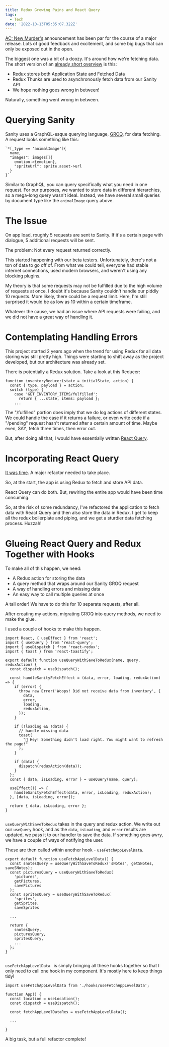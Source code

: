 ```yaml
---
title: Redux Growing Pains and React Query
tags:
  - Tech
date: '2022-10-13T05:35:07.322Z'
---
```


[AC: New Murder's](/acnm) announcement has been par for the course of a major release. Lots of good feedback and excitement, and some big bugs that can only be exposed out in the open.

The biggest one was a bit of a doozy. It's around how we're fetching data. The short version of an [already short overview](/acnmp) is this: 

- Redux stores both Application State and Fetched Data
- Redux Thunks are used to asynchronously fetch data from our Sanity API
- We hope nothing goes wrong in between!

Naturally, something went wrong in between.

# Querying Sanity

Sanity uses a GraphQL-esque querying language, [GROQ](https://www.sanity.io/docs/groq), for data fetching. A request looks something like this:

```
`*[_type == 'animalImage']{
  name,
  "images": images[]{
    emotion->{emotion},
    "spriteUrl": sprite.asset->url
  }
}`

```

Similar to GraphQL, you can query specifically what you need in one request. For our purposes, we wanted to store data in different hierarchies, so a mega-long query wasn't ideal. Instead, we have several small queries by document type like the `animalImage` query above.


# The Issue

On app load, roughly 5 requests are sent to Sanity. If it's a certain page with dialogue, 5 additional requests will be sent. 

The problem: Not every request returned correctly.

This started happening with our beta testers. Unfortunately, there's not a ton of data to go off of. From what we could tell, everyone had stable internet connections, used modern browsers, and weren't using any blocking plugins. 

My theory is that some requests may not be fulfilled due to the high volume of requests at once. I doubt it's because Sanity couldn't handle our piddly 10 requests. More likely, there could be a request limit. Here, I'm still surprised it would be as low as 10 within a certain timeframe.

Whatever the cause, we had an issue where API requests were failing, and we did not have a great way of handling it.

# Contemplating Handling Errors

This project started 2 years ago when the trend for using Redux for all data storing was still pretty high. Things were starting to shift away as the project developed, but our architecture was already set.

There is potentially a Redux solution. Take a look at this Reducer:

```
function inventoryReducer(state = initialState, action) {
  const { type, payload } = action;
  switch (type) {
    case 'GET_INVENTORY_ITEMS/fulfilled':
      return { ...state, items: payload };
   	...   
```

The "/fulfilled" portion does imply that we do log actions of different states. We could handle the case if it returns a failure, or even write code if a "/pending" request hasn't returned after a certain amount of time. Maybe even, SAY, fetch three times, then error out.

But, after doing all that, I would have essentially written [React Query](https://tanstack.com/query/v4).

# Incorporating React Query

[It was time](https://youtu.be/gmS10ESpFwg). A major refactor needed to take place.

So, at the start, the app is using Redux to fetch and store API data.

React Query can do both. But, rewiring the entire app would have been time consuming.

So, at the risk of some redundancy, I've refactored the application to fetch data with React Query and then also store the data in Redux. I get to keep all the redux boilerplate and piping, and we get a sturdier data fetching process. Huzzah!

 
# Glueing React Query and Redux Together with Hooks

To make all of this happen, we need:

- A Redux action for storing the data
- A query method that wraps around our Sanity GROQ request
- A way of handling errors and missing data
- An easy way to call multiple queries at once

A tall order! We have to do this for 10 separate requests, after all.

After creating my actions, migrating GROQ into query methods, we need to make the glue.

I used a couple of hooks to make this happen. 

```
import React, { useEffect } from 'react';
import { useQuery } from 'react-query';
import { useDispatch } from 'react-redux';
import { toast } from 'react-toastify';

export default function useQueryWithSaveToRedux(name, query, reduxAction) {
  const dispatch = useDispatch();

  const handleSanityFetchEffect = (data, error, loading, reduxAction) => {
    if (error) {
      throw new Error('Woops! Did not receive data from inventory', {
        data,
        error,
        loading,
        reduxAction,
      });
    }

    if (!loading && !data) {
      // handle missing data
      toast(
        "🚨 Hey! Something didn't load right. You might want to refresh the page!"
      );
    }

    if (data) {
      dispatch(reduxAction(data));
    }
  };
  const { data, isLoading, error } = useQuery(name, query);

  useEffect(() => {
    handleSanityFetchEffect(data, error, isLoading, reduxAction);
  }, [data, isLoading, error]);

  return { data, isLoading, error };
}


```


`useQueryWithSaveToRedux` takes in the query and redux action. We write out our `useQuery` hook, and as the `data`, `isLoading`, and `error` results are updated, we pass it to our handler to save the data. If something goes awry, we have a couple of ways of notifying the user.

These are then called within another hook - `useFetchAppLevelData`.

```
export default function useFetchAppLevelData() {
  const snotesQuery = useQueryWithSaveToRedux('sNotes', getSNotes, saveSNotes);
  const picturesQuery = useQueryWithSaveToRedux(
    'pictures',
    getPictures,
    savePictures
  );
  const spritesQuery = useQueryWithSaveToRedux(
    'sprites',
    getSprites,
    saveSprites

  ...

  return {
    snotesQuery,
    picturesQuery,
    spritesQuery,
    ...
  };
}


```

`useFetchAppLevelData ` is simply bringing all these hooks together so that I only need to call one hook in my component. It's mostly here to keep things tidy!

```
import useFetchAppLevelData from './hooks/useFetchAppLevelData';

function App() {
  const location = useLocation();
  const dispatch = useDispatch();

  const fetchAppLevelDataRes = useFetchAppLevelData();

  ...
  
}
```

A big task, but a full refactor complete!